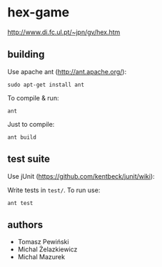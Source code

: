 hex-game
========

http://www.di.fc.ul.pt/~jpn/gv/hex.htm

## building

Use apache ant (http://ant.apache.org/):

```
sudo apt-get install ant
```

To compile & run:
```
ant
```

Just to compile:
```
ant build
```

## test suite

Use jUnit (https://github.com/kentbeck/junit/wiki):

Write tests in `test/`. To run use:

```
ant test
```

## authors

* Tomasz Pewiński
* Michal Żelazkiewicz
* Michal Mazurek
